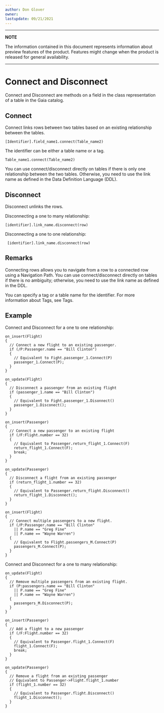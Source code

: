 ```yaml
---
author: Don Glover
owner: 
lastupdate: 09/21/2021
---
```


---

**NOTE**

The information contained in this document represents information about preview features of the product. Features might change when the product is released for general availability.

---

# Connect and Disconnect

Connect and Disconnect are methods on a field in the class representation of a table in the Gaia catalog.

## Connect

Connect links rows between two tables based on an existing relationship between the tables.

`[Identifier].field_name1.connect(Table_name2)`

The identifier can be either a table name or a tag.

`Table_name1.connect(Table_name2)`

You can use connect/disconnect directly on tables if there is only one relationship between the two tables. Otherwise, you need to use the link name as defined in the Data Definition Language (DDL).

## Disconnect

Disconnect unlinks the rows.

Disconnecting a one to many relationship:

`[identifier].link_name.disconnect(row)`

Disconnecting a one to one relationship:

` [identifier].link_name.disconnect(row)`

## Remarks

Connecting rows allows you to navigate from a row to a connected row using a Navigation Path.
You can use connect/disconnect directly on tables if there is no ambiguity; otherwise, you need to use the link name as defined in the DDL. 

You can specify a tag or a table name for the identifier. For more information about Tags, see Tags.

## Example

Connect and Disconnect for a one to one relationship:

```
on_insert(Flight)
{
  // Connect a new flight to an existing passenger.
  if (/P:Passenger.name == "Bill Clinton")
  {
    // Equivalent to Fight.passenger_1.Connect(P)
    passenger_1.Connect(P);
  }
}
 
on_update(Flight)
{
  // Disconnect a passenger from an existing flight
  if (passenger_1.name == "Bill Clinton")
  {
    // Equivalent to Fight.passenger_1.Disonnect()
    passenger_1.Disconect();
  }
}

on_insert(Passenger)
{
  // Connect a new passenger to an existing flight
  if (/F:Flight.number == 32)
  {
    // Equivalent to Passenger.return_flight_1.Connect(F)
    return_flight_1.Connect(F);
    break;
  }
}
 
on_update(Passenger)
{
  // Disconnect a flight from an existing passenger
  if (return_flight_1.number == 32)
  {
    // Equivalent to Passenger.return_flight.Disconnect()
    return_flight_1.Disconnect();
  }
}

on_insert(Flight)
{
  // Connect multiple passengers to a new flight.
  if (/P:Passenger.name == "Bill Clinton" 
    || P.name == "Greg Fine"
    || P.name == "Wayne Warren")
  {
    // Equivalent to Flight.passengers_M.Connect(P)
    passengers_M.Connect(P);
  }
}
```
 
Connect and Disconnect for a one to many relationship:

```
on_update(Flight)
{
  // Remove multiple passengers from an existing flight.
  if (P:passengers.name == "Bill Clinton" 
    || P.name == "Greg Fine"
    || P.name == "Wayne Warren")
  {
    passengers_M.Disconnect(P);
  }
}
 
on_insert(Passenger)
{
  // Add a flight to a new passenger
  if (/F:Flight.number == 32)
  {
    // Equivalent to Passenger.flight_1.Connect(F)
    flight_1.Connect(F);
    break;
  }
}
 
on_update(Passenger)
{
  // Remove a flight from an existing passenger
  // Equivalent to Passenger->Flight.flight_1.number
  if (flight_1.number == 32)
  {
    // Equivalent to Passenger.flight.Disconnect()
    flight_1.Disconnect();
  }
}
```
